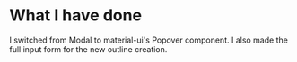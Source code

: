 # What I have done

I switched from Modal to material-ui's Popover component.
I also made the full input form for the new outline creation.